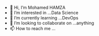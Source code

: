 - 👋 Hi, I’m Mohamed HAMZA
- 👀 I’m interested in ...Data Science
- 🌱 I’m currently learning ...DevOps
- 💞️ I’m looking to collaborate on ...anything
- 📫 How to reach me ...

<!---
hamza-med/hamza-med is a ✨ special ✨ repository because its `README.md` (this file) appears on your GitHub profile.
You can click the Preview link to take a look at your changes.
--->
